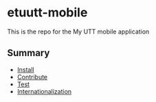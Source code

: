 # etuutt-mobile

This is the repo for the My UTT mobile application

## Summary

- [Install](./docs/install.md)
- [Contribute](./docs/contribute.md)
- [Test](./docs/test.md)
- [Internationalization](./docs/internationalization.md)
